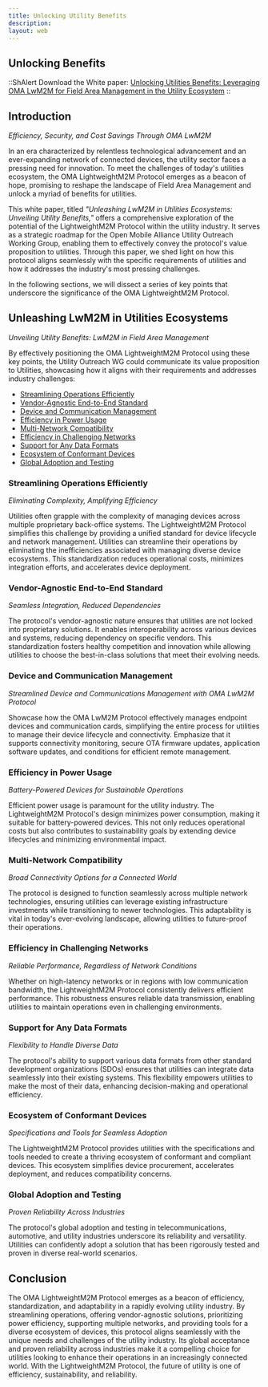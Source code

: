 ```yaml
---
title: Unlocking Utility Benefits
description:
layout: web
---
```

## Unlocking Benefits

::ShAlert
Download the White paper:
    <a href="https://www.openmobilealliance.org/documents/whitepapers/OMA-WP-LwM2M-for-Utilities/OMA-WP-LwM2M-Utilities-Benefits-20231001-A.pdf" target="_blank">Unlocking Utilities Benefits: Leveraging OMA LwM2M for Field Area Management in the Utility Ecosystem</a>
::


## Introduction
*Efficiency, Security, and Cost Savings Through OMA LwM2M*

In an era characterized by relentless technological advancement and an ever-expanding network of connected devices, the utility sector faces a pressing need for innovation. To meet the challenges of today's utilities ecosystem, the OMA LightweightM2M Protocol emerges as a beacon of hope, promising to reshape the landscape of Field Area Management and unlock a myriad of benefits for utilities.

This white paper, titled *"Unleashing LwM2M in Utilities Ecosystems: Unveiling Utility Benefits,"* offers a comprehensive exploration of the potential of the LightweightM2M Protocol within the utility industry. It serves as a strategic roadmap for the Open Mobile Alliance Utility Outreach Working Group, enabling them to effectively convey the protocol's value proposition to utilities. Through this paper, we shed light on how this protocol aligns seamlessly with the specific requirements of utilities and how it addresses the industry's most pressing challenges.

In the following sections, we will dissect a series of key points that underscore the significance of the OMA LightweightM2M Protocol.

## Unleashing LwM2M in Utilities Ecosystems
*Unveiling Utility Benefits: LwM2M in Field Area Management*
 
By effectively positioning the OMA LightweightM2M Protocol using these key points, the Utility Outreach WG could communicate its value proposition to Utilities, showcasing how it aligns with their requirements and addresses industry challenges:
 
* [Streamlining Operations Efficiently](/utilities/market-potential/whitepaper-lwm2m-utilities-benefits#streamlining-operations-efficiently)
* [Vendor-Agnostic End-to-End Standard](/utilities/market-potential/whitepaper-lwm2m-utilities-benefits#vendor-agnostic-end-to-end-standard)
* [Device and Communication Management](/utilities/market-potential/whitepaper-lwm2m-utilities-benefits#device-and-communication-management)
* [Efficiency in Power Usage](/utilities/market-potential/whitepaper-lwm2m-utilities-benefits#efficiency-in-power-usage)
* [Multi-Network Compatibility](/utilities/market-potential/whitepaper-lwm2m-utilities-benefits#multi-network-compatibility)
* [Efficiency in Challenging Networks](/utilities/market-potential/whitepaper-lwm2m-utilities-benefits#efficiency-in-challenging-networks)
* [Support for Any Data Formats](/utilities/market-potential/whitepaper-lwm2m-utilities-benefits#support-for-any-data-formats)
* [Ecosystem of Conformant Devices](/utilities/market-potential/whitepaper-lwm2m-utilities-benefits#ecosystem-of-conformant-devices)
* [Global Adoption and Testing](/utilities/market-potential/whitepaper-lwm2m-utilities-benefits#global-adoption-and-testing)

### Streamlining Operations Efficiently

*Eliminating Complexity, Amplifying Efficiency*

Utilities often grapple with the complexity of managing devices across multiple proprietary back-office systems. The LightweightM2M Protocol simplifies this challenge by providing a unified standard for device lifecycle and network management. Utilities can streamline their operations by eliminating the inefficiencies associated with managing diverse device ecosystems. This standardization reduces operational costs, minimizes integration efforts, and accelerates device deployment.

### Vendor-Agnostic End-to-End Standard

*Seamless Integration, Reduced Dependencies*

The protocol's vendor-agnostic nature ensures that utilities are not locked into proprietary solutions. It enables interoperability across various devices and systems, reducing dependency on specific vendors. This standardization fosters healthy competition and innovation while allowing utilities to choose the best-in-class solutions that meet their evolving needs.

### Device and Communication Management
*Streamlined Device and Communications Management with OMA LwM2M Protocol*

Showcase how the OMA LwM2M Protocol effectively manages endpoint devices and communication cards, simplifying the entire process for utilities to manage their device lifecycle and connectivity. Emphasize that it supports connectivity monitoring, secure OTA firmware updates, application software updates, and conditions for efficient remote management.

### Efficiency in Power Usage

*Battery-Powered Devices for Sustainable Operations*

Efficient power usage is paramount for the utility industry. The LightweightM2M Protocol's design minimizes power consumption, making it suitable for battery-powered devices. This not only reduces operational costs but also contributes to sustainability goals by extending device lifecycles and minimizing environmental impact.

### Multi-Network Compatibility

*Broad Connectivity Options for a Connected World*

The protocol is designed to function seamlessly across multiple network technologies, ensuring utilities can leverage existing infrastructure investments while transitioning to newer technologies. This adaptability is vital in today's ever-evolving landscape, allowing utilities to future-proof their operations.

### Efficiency in Challenging Networks

*Reliable Performance, Regardless of Network Conditions*

Whether on high-latency networks or in regions with low communication bandwidth, the LightweightM2M Protocol consistently delivers efficient performance. This robustness ensures reliable data transmission, enabling utilities to maintain operations even in challenging environments.

### Support for Any Data Formats

*Flexibility to Handle Diverse Data*

The protocol's ability to support various data formats from other standard development organizations (SDOs) ensures that utilities can integrate data seamlessly into their existing systems. This flexibility empowers utilities to make the most of their data, enhancing decision-making and operational efficiency.

### Ecosystem of Conformant Devices

*Specifications and Tools for Seamless Adoption*

The LightweightM2M Protocol provides utilities with the specifications and tools needed to create a thriving ecosystem of conformant and compliant devices. This ecosystem simplifies device procurement, accelerates deployment, and reduces compatibility concerns.

### Global Adoption and Testing

*Proven Reliability Across Industries*

The protocol's global adoption and testing in telecommunications, automotive, and utility industries underscore its reliability and versatility. Utilities can confidently adopt a solution that has been rigorously tested and proven in diverse real-world scenarios.

## Conclusion

The OMA LightweightM2M Protocol emerges as a beacon of efficiency, standardization, and adaptability in a rapidly evolving utility industry. By streamlining operations, offering vendor-agnostic solutions, prioritizing power efficiency, supporting multiple networks, and providing tools for a diverse ecosystem of devices, this protocol aligns seamlessly with the unique needs and challenges of the utility industry. Its global acceptance and proven reliability across industries make it a compelling choice for utilities looking to enhance their operations in an increasingly connected world. With the LightweightM2M Protocol, the future of utility is one of efficiency, sustainability, and reliability.


